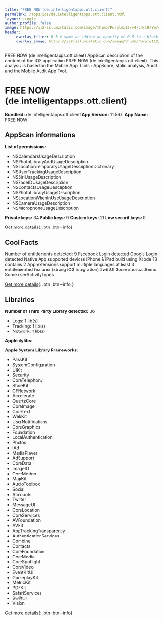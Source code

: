 ```yaml
---
title: "FREE NOW (de.intelligentapps.ott.client)"
permalink: /apps/ios/de.intelligentapps.ott.client.html
layout: single
author_profile: false
image: https://is2-ssl.mzstatic.com/image/thumb/Purple112/v4/c4/19/8e/c4198e62-f646-d0c1-6de8-845fa1715e3d/AppIcon-Release-1x_U007emarketing-0-7-0-85-220.png/512x512bb.jpg
header: 
     overlay_filter: 0.5 # same as adding an opacity of 0.5 to a black background
     overlay_image: https://is2-ssl.mzstatic.com/image/thumb/Purple112/v4/c4/19/8e/c4198e62-f646-d0c1-6de8-845fa1715e3d/AppIcon-Release-1x_U007emarketing-0-7-0-85-220.png/512x512bb.jpg
---
```

FREE NOW (de.intelligentapps.ott.client) AppScan description of the content of the iOS application FREE NOW (de.intelligentapps.ott.client). This analysis is based on the Mobile App Tools : AppScore, static analysis, Audit and the Mobile Audit App Tool.

# FREE NOW (de.intelligentapps.ott.client)

**BundleId:** de.intelligentapps.ott.client
**App Version:** 11.56.0
**App Name:** FREE NOW


## AppScan informations 

**List of permissions:** 
- NSCalendarsUsageDescription
- NSPhotoLibraryAddUsageDescription
- NSLocationTemporaryUsageDescriptionDictionary
- NSUserTrackingUsageDescription
- NSSiriUsageDescription
- NSFaceIDUsageDescription
- NSContactsUsageDescription
- NSPhotoLibraryUsageDescription
- NSLocationWhenInUseUsageDescription
- NSCameraUsageDescription
- NSMicrophoneUsageDescription
  
  
**Private keys:** 34
**Public keys:** 9
**Custom keys:** 21
**Low securit keys:** 0
  
[Get more details](/pricing.html){: .btn .btn--info}

## Cool Facts

Number of entitlements detected: 9
Facebook Login detected
Google Login detected
Native App
supported devices iPhone & iPad
build using Xcode 13
contains 2 App extensions
support multiple languages
at least 3 entitlemented features (strong iOS integration)
SwiftUI
Some shortcutItems 
Some userActivityTypes
  
[Get more details](/pricing.html){: .btn .btn--info }

## Librairies 
**Number of Third Party Library detected:** 36
- Logs: 1 lib(s)
- Tracking: 1 lib(s)
- Network: 1 lib(s)


**Apple dylibs:**


**Apple System Library Frameworks:**
- PassKit
- SystemConfiguration
- UIKit
- Security
- CoreTelephony
- StoreKit
- CFNetwork
- Accelerate
- QuartzCore
- CoreImage
- CoreText
- WebKit
- UserNotifications
- CoreGraphics
- Foundation
- LocalAuthentication
- Photos
- iAd
- MediaPlayer
- AdSupport
- CoreData
- ImageIO
- CoreMotion
- MapKit
- AudioToolbox
- Social
- Accounts
- Twitter
- MessageUI
- CoreLocation
- CoreServices
- AVFoundation
- AVKit
- AppTrackingTransparency
- AuthenticationServices
- Combine
- Contacts
- CoreFoundation
- CoreMedia
- CoreSpotlight
- CoreVideo
- EventKitUI
- GameplayKit
- MetricKit
- PDFKit
- SafariServices
- SwiftUI
- Vision


  
[Get more details](/pricing.html){: .btn .btn--info}

